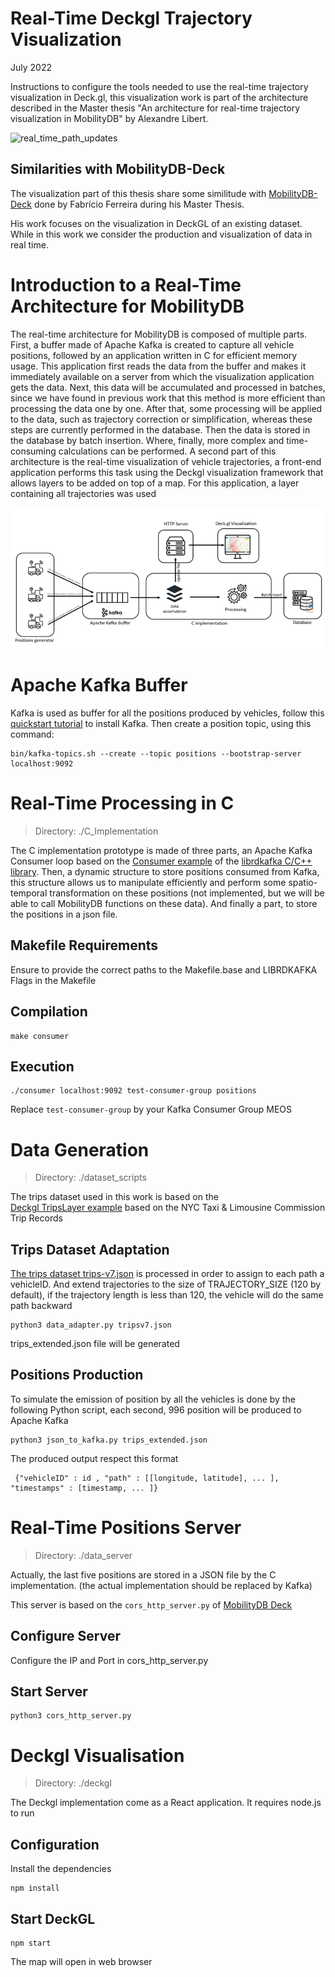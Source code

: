 # Real-Time Deckgl Trajectory Visualization


July 2022

Instructions to configure the tools needed to use the real-time trajectory visualization in Deck.gl, this visualization work is part of the architecture described in the Master thesis "An architecture for real-time trajectory visualization in MobilityDB" by Alexandre Libert.

![real_time_path_updates](images/real_time_path_updates.gif)

## Similarities with MobilityDB-Deck

The visualization part of this thesis share some similitude with [MobilityDB-Deck](https://github.com/MobilityDB/MobilityDB-Deck) done by Fabrício Ferreira during his Master Thesis.

His work focuses on the visualization in DeckGL of an existing dataset. While in this work we consider the production and visualization of data in real time.

# Introduction to a Real-Time Architecture for MobilityDB
The real-time architecture for MobilityDB is composed of multiple parts. First, a buffer made of Apache Kafka is created to capture all vehicle positions, followed by an application written in C for efficient memory usage. This application first reads the data from the buffer and makes it immediately available on a server from which the visualization application gets the data. Next, this data will be accumulated and processed in batches, since we have found in previous work that this method is more efficient than processing the data one by one. After that, some processing will be applied to the data, such as trajectory correction or simplification, whereas these steps are currently performed in the database. Then the data is stored in the database by batch insertion. Where, finally, more complex and time-consuming calculations can be performed. A second part of this architecture is the real-time visualization of vehicle trajectories, a front-end application performs this task using the Deckgl visualization framework that allows layers to be added on top of a map. For this application, a layer containing all trajectories was used

![real_time_architecture](images/real_time_architecture.png)


# Apache Kafka Buffer
Kafka is used as buffer for all the positions produced by vehicles, follow this [quickstart tutorial](https://kafka.apache.org/quickstart) to install Kafka. Then create a position topic, using this command:

    bin/kafka-topics.sh --create --topic positions --bootstrap-server localhost:9092

# Real-Time Processing in C
> Directory: ./C_Implementation

The C implementation prototype is made of three parts, an Apache Kafka Consumer loop based on the [Consumer example](https://github.com/edenhill/librdkafka/blob/master/examples/consumer.c) of the [librdkafka C/C++ library](https://github.com/edenhill/librdkafka). Then, a dynamic structure to store positions consumed from Kafka, this structure allows us to manipulate efficiently and perform some spatio-temporal transformation on these positions (not implemented, but we will be able to call MobilityDB functions on these data). And finally a part, to store the positions in a json file.

## Makefile Requirements
Ensure to provide the correct paths to the Makefile.base and LIBRDKAFKA Flags in the Makefile

## Compilation

    make consumer

## Execution

    ./consumer localhost:9092 test-consumer-group positions
Replace `test-consumer-group` by your Kafka Consumer Group
MEOS

# Data Generation

> Directory: ./dataset_scripts

The trips dataset used in this work is based on the  
[Deckgl TripsLayer example](https://deck.gl/examples/trips-layer/) based on the NYC Taxi & Limousine Commission Trip Records

## Trips Dataset Adaptation
[The trips dataset trips-v7.json](https://raw.githubusercontent.com/visgl/deck.gl-data/master/examples/trips/trips-v7.json) is processed in order to assign to each path a vehicleID. And extend trajectories to the size of TRAJECTORY_SIZE (120 by default), if the trajectory length is less than 120, the vehicle will do the same path backward

    python3 data_adapter.py tripsv7.json
trips_extended.json file  will be generated

## Positions Production
To simulate the emission of position by all the vehicles is done by the following Python script, each second, 996 position will be produced to Apache Kafka

    python3 json_to_kafka.py trips_extended.json 

The produced output respect this format

     {"vehicleID" : id , "path" : [[longitude, latitude], ... ], "timestamps" : [timestamp, ... ]}

# Real-Time Positions Server
> Directory: ./data_server

Actually, the last five positions are stored in a JSON file by the C implementation. (the actual implementation should be replaced by Kafka)

This server is based on the `cors_http_server.py` of [MobilityDB Deck](https://github.com/MobilityDB/MobilityDB-Deck/blob/main/geojsonvt/data/cors_http_server.py) 
## Configure Server

Configure the IP and Port in cors_http_server.py

## Start Server

    python3 cors_http_server.py 

# Deckgl Visualisation 

> Directory: ./deckgl

The Deckgl implementation come as a React application. It requires node.js to run

## Configuration
Install the dependencies

    npm install
    
## Start DeckGL

    npm start

The map will open in web browser
